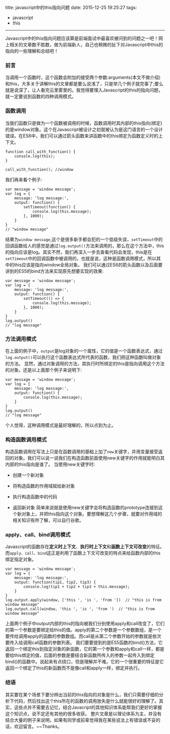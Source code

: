 title: javascript中的this指向问题
date: 2015-12-25 19:25:27
tags:
- javascript
- this
---
Javascript中的this指向问题应该算是前端面试中最喜欢被问到的问题之一吧！网上相关的文章数不胜数，做为前端新人，自己也稍微的扯下对Javascript中this的指向的一些理解和总结吧！
### 前言
当调用一个函数时，这个函数会附加的接受两个参数:arguments(本文不做介绍)和this，大多关于讲解this的文章都是要么说浅了，只是举几个例子就完事了;要么就是说深了，让人看完云里雾里的。我觉得要理入Javascript的this的指向问题，就一定要说到函数的四种调用模式。

### 函数调用
当我们函数只是做为一个函数被调用的时候，函数调用时其内部的this指向(绑定)的是window对象。这个在Javascript被设计之初就被认为是这门语言的一个设计错误。在ES6中，我们可以通过箭头函数来讲函数中的this绑定为函数定义时的上下文。
```
function call_with_function() {
	console.log(this);
}

call_with_function(); //window
```
我们再来看个例子:
```
var message = 'window message';
var log = {
	message: 'log message:',
	output: function() {
		setTimeout(function() {
			console.log(this.message);	
		}, 1000);
	}
}
// "window message"
```
结果为`window message`,这个是很多新手都会犯的一个低级失误，`setTimeout`中的回调函数给人的感觉是通过`log.output()`方法来调用的，那么在这个方法中，this的指向应该是log。其实不然，我们再深入一步去查看代码会发现，this是在`setTimeout`中的回调函数中被调用的，也就是说，这种是函数调用模式，所以其中的this应该是指向window全局对象。
我们可以通过ES6的箭头函数以及后面要讲到的ES5的bind方法来实现原先想要实现的效果:
```
var message = 'window message';
var log = {
	message: 'log message:',
	output: function() {
		setTimeout(() => {
			console.log(this.message);
		}, 1000);
	}
}
log.output()
// "log message"
```
### 方法调用模式
在上面的例子中，`output`是log对象的一个属性，它的值是一个函数表达式，通过`log.output()`可以执行这个函数表达式所代表的函数，我们把这种函数叫做对象的方法。
显然，通过对象调用的方法，其执行时所绑定的this是指向调用这个方法的对象。还是以上面那个例子来说明下:
```
var message = 'window message';
var log = {
	message: 'log message:',
	output: function() {
		console.log(this.message);
	}
}
log.output()
// "log message"
```
个人觉得，这种调用模式是最好理解的，所以点到为止。
### 构造函数调用模式
构造函数调用在写法上只是在函数调用的基础上加了`new`关键字，并用变量接受返回的对象。我们可以说一说我们在构造函数前面使用new关键字的作用就能明白其内部的this指向是谁了。
当使用new关键字时:

* 创建一个新对象

* 将构造函数的作用域赋给新对象

* 执行构造函数中的代码

* 返回新对象
简单来说就是使用new关键字会将构造函数的prototype连接到这个新对象上，并把this指向这个对象。要想理解这几个步骤，就要对作用域的相关知识有所了解，可以自行谷歌。

### apply、call、bind调用模式
Javascript的函数存在**定义时上下文**、**执行时上下文**和**函数上下文可改变**的特征。而`apply、call、bind`这正是利用了函数上下文可改变的特点来给函数内部的this绑定指定对象。
```
var message = 'window message';
var log = {
	message: 'log message:',
	output: function(tip1, tip2, tip3) {
		console.log(tip1 + tip2 + tip3 + this.message);
	}
}
log.output.apply(window, ['this ', 'is ', 'from '])  // "this is from window message"
log.output.call(window, 'this ', 'is ', 'from ')  // "this is from window message"
```
上面两个例子中output内部的this的指向被我们分别使用apply和call改变了，它们的第一个参数是要绑定给this的值。apply的第二个参数是一个参数数组，是一个要传给调用apply的函数的参数数组。而call是从第二个参数开始的参数就是依次要传入给调用call函数的参数列表。
我们要要提到的是ES5函数的bind()方法，它返回一个绑定this到指定对象的新函数，它的第一个参数和apply和call一样，都是要给this绑定的值，后面的参数是要结合新函数所传入的参数一起传入到绑定bind()的函数中。说起来有点绕口，但是理解并不难。它的一个很重要的特征是它返回一个绑定了this的新函数而不是像call和apply一样，绑定并执行。

### 结语
其实要在某个场景下要分辨出当前的this指向的对象是什么，我们只需要仔细的分析下代码，然后找出这个this所在的函数的调用放失是什么就能很好的理解了。其实，这些点并不需要去记忆，结合Javacript的其他知识体系能帮我们更好的掌握这个知识点，说不定还有其他的很多收获。
整片文章是以理论体系为主，并没有结合大量的例子来说明，如果有同学或前辈觉得我在某些说法上有错误或不妥的话，欢迎留言。~~Thanks。

